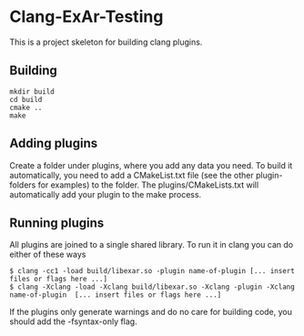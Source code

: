 # Clang-ExAr-Testing

This is a project skeleton for building clang plugins.

## Building
```
mkdir build
cd build
cmake ..
make
```

## Adding plugins
Create a folder under plugins, where you add any data you need. To build it automatically, you need to add a CMakeList.txt file (see the other plugin-folders for examples) to the folder. The plugins/CMakeLists.txt will automatically add your plugin to the make process.

## Running plugins
All plugins are joined to a single shared library. To run it in clang you can do either of these ways
```
$ clang -cc1 -load build/libexar.so -plugin name-of-plugin [... insert files or flags here ...]
$ clang -Xclang -load -Xclang build/libexar.so -Xclang -plugin -Xclang name-of-plugin  [... insert files or flags here ...]
```

If the plugins only generate warnings and do no care for building code, you should add the -fsyntax-only flag.


